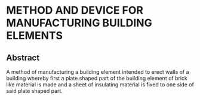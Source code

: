 # METHOD AND DEVICE FOR MANUFACTURING BUILDING ELEMENTS

## Abstract
A method of manufacturing a building element intended to erect walls of a building whereby first a plate shaped part of the building element of brick like material is made and a sheet of insulating material is fixed to one side of said plate shaped part.
